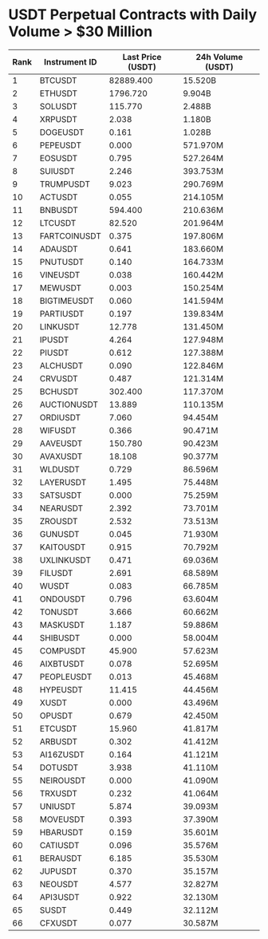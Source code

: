 # USDT Perpetual Contracts with Daily Volume > $30 Million

| Rank | Instrument ID | Last Price (USDT) | 24h Volume (USDT) |
|------|---------------|-------------------|-------------------|
| 1 | BTCUSDT | 82889.400 | 15.520B |
| 2 | ETHUSDT | 1796.720 | 9.904B |
| 3 | SOLUSDT | 115.770 | 2.488B |
| 4 | XRPUSDT | 2.038 | 1.180B |
| 5 | DOGEUSDT | 0.161 | 1.028B |
| 6 | PEPEUSDT | 0.000 | 571.970M |
| 7 | EOSUSDT | 0.795 | 527.264M |
| 8 | SUIUSDT | 2.246 | 393.753M |
| 9 | TRUMPUSDT | 9.023 | 290.769M |
| 10 | ACTUSDT | 0.055 | 214.105M |
| 11 | BNBUSDT | 594.400 | 210.636M |
| 12 | LTCUSDT | 82.520 | 201.964M |
| 13 | FARTCOINUSDT | 0.375 | 197.806M |
| 14 | ADAUSDT | 0.641 | 183.660M |
| 15 | PNUTUSDT | 0.140 | 164.733M |
| 16 | VINEUSDT | 0.038 | 160.442M |
| 17 | MEWUSDT | 0.003 | 150.254M |
| 18 | BIGTIMEUSDT | 0.060 | 141.594M |
| 19 | PARTIUSDT | 0.197 | 139.834M |
| 20 | LINKUSDT | 12.778 | 131.450M |
| 21 | IPUSDT | 4.264 | 127.948M |
| 22 | PIUSDT | 0.612 | 127.388M |
| 23 | ALCHUSDT | 0.090 | 122.846M |
| 24 | CRVUSDT | 0.487 | 121.314M |
| 25 | BCHUSDT | 302.400 | 117.370M |
| 26 | AUCTIONUSDT | 13.889 | 110.135M |
| 27 | ORDIUSDT | 7.060 | 94.454M |
| 28 | WIFUSDT | 0.366 | 90.471M |
| 29 | AAVEUSDT | 150.780 | 90.423M |
| 30 | AVAXUSDT | 18.108 | 90.377M |
| 31 | WLDUSDT | 0.729 | 86.596M |
| 32 | LAYERUSDT | 1.495 | 75.448M |
| 33 | SATSUSDT | 0.000 | 75.259M |
| 34 | NEARUSDT | 2.392 | 73.701M |
| 35 | ZROUSDT | 2.532 | 73.513M |
| 36 | GUNUSDT | 0.045 | 71.930M |
| 37 | KAITOUSDT | 0.915 | 70.792M |
| 38 | UXLINKUSDT | 0.471 | 69.036M |
| 39 | FILUSDT | 2.691 | 68.589M |
| 40 | WUSDT | 0.083 | 66.785M |
| 41 | ONDOUSDT | 0.796 | 63.604M |
| 42 | TONUSDT | 3.666 | 60.662M |
| 43 | MASKUSDT | 1.187 | 59.886M |
| 44 | SHIBUSDT | 0.000 | 58.004M |
| 45 | COMPUSDT | 45.900 | 57.623M |
| 46 | AIXBTUSDT | 0.078 | 52.695M |
| 47 | PEOPLEUSDT | 0.013 | 45.468M |
| 48 | HYPEUSDT | 11.415 | 44.456M |
| 49 | XUSDT | 0.000 | 43.496M |
| 50 | OPUSDT | 0.679 | 42.450M |
| 51 | ETCUSDT | 15.960 | 41.817M |
| 52 | ARBUSDT | 0.302 | 41.412M |
| 53 | AI16ZUSDT | 0.164 | 41.121M |
| 54 | DOTUSDT | 3.938 | 41.110M |
| 55 | NEIROUSDT | 0.000 | 41.090M |
| 56 | TRXUSDT | 0.232 | 41.064M |
| 57 | UNIUSDT | 5.874 | 39.093M |
| 58 | MOVEUSDT | 0.393 | 37.390M |
| 59 | HBARUSDT | 0.159 | 35.601M |
| 60 | CATIUSDT | 0.096 | 35.576M |
| 61 | BERAUSDT | 6.185 | 35.530M |
| 62 | JUPUSDT | 0.370 | 35.157M |
| 63 | NEOUSDT | 4.577 | 32.827M |
| 64 | API3USDT | 0.922 | 32.130M |
| 65 | SUSDT | 0.449 | 32.112M |
| 66 | CFXUSDT | 0.077 | 30.587M |

